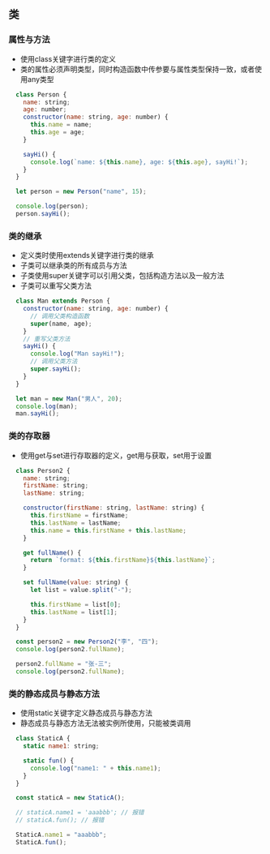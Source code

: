 ## 类
### 属性与方法
- 使用class关键字进行类的定义
- 类的属性必须声明类型，同时构造函数中传参要与属性类型保持一致，或者使用any类型
```js
  class Person {
    name: string;
    age: number;
    constructor(name: string, age: number) {
      this.name = name;
      this.age = age;
    }

    sayHi() {
      console.log(`name: ${this.name}, age: ${this.age}, sayHi!`);
    }
  }

  let person = new Person("name", 15);

  console.log(person);
  person.sayHi();
```
### 类的继承
- 定义类时使用extends关键字进行类的继承
- 子类可以继承类的所有成员与方法
- 子类使用super关键字可以引用父类，包括构造方法以及一般方法
- 子类可以重写父类方法
```js
  class Man extends Person {
    constructor(name: string, age: number) {
      // 调用父类构造函数
      super(name, age);
    }
    // 重写父类方法
    sayHi() {
      console.log("Man sayHi!");
      // 调用父类方法
      super.sayHi();
    }
  }

  let man = new Man("男人", 20);
  console.log(man);
  man.sayHi();
```

### 类的存取器
- 使用get与set进行存取器的定义，get用与获取，set用于设置
```js
  class Person2 {
    name: string;
    firstName: string;
    lastName: string;

    constructor(firstName: string, lastName: string) {
      this.firstName = firstName;
      this.lastName = lastName;
      this.name = this.firstName + this.lastName;
    }

    get fullName() {
      return `format: ${this.firstName}${this.lastName}`;
    }

    set fullName(value: string) {
      let list = value.split("-");

      this.firstName = list[0];
      this.lastName = list[1];
    }
  }

  const person2 = new Person2("李", "四");
  console.log(person2.fullName);

  person2.fullName = "张-三";
  console.log(person2.fullName);
```

### 类的静态成员与静态方法
- 使用static关键字定义静态成员与静态方法
- 静态成员与静态方法无法被实例所使用，只能被类调用
```js
  class StaticA {
    static name1: string;

    static fun() {
      console.log("name1: " + this.name1);
    }
  }

  const staticA = new StaticA();

  // staticA.name1 = 'aaabbb'; // 报错
  // staticA.fun(); // 报错

  StaticA.name1 = "aaabbb";
  StaticA.fun();
```


